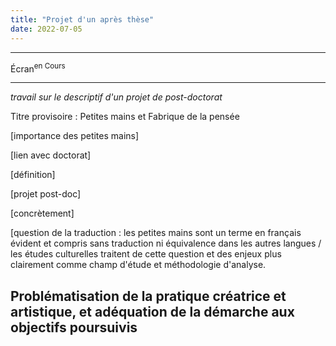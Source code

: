 ```yaml
---
title: "Projet d'un après thèse"
date: 2022-07-05
---
```


---

Écran<sup>en Cours</sup>


----

*travail sur le descriptif d'un projet de post-doctorat*

Titre provisoire : Petites mains et Fabrique de la pensée


[importance des petites mains]


[lien avec doctorat]



[définition]


[projet post-doc]

[concrètement]

 [question de la traduction : les petites mains sont un terme en français évident et compris sans traduction ni équivalence dans les autres langues / les études culturelles traitent de cette question et des enjeux plus clairement comme champ d'étude et méthodologie d'analyse.


## Problématisation de la pratique créatrice et artistique, et adéquation de la démarche aux objectifs poursuivis
